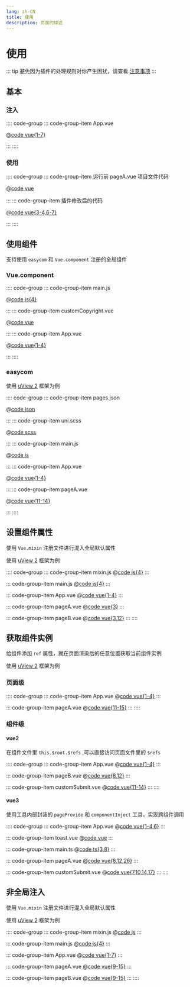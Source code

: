 ```yaml
---
lang: zh-CN
title: 使用
description: 页面的描述
---
```


# 使用

::: tip
避免因为插件的处理规则对你产生困扰，请查看
[注意事项](./precautions.md)
:::

## 基本

### 注入

:::: code-group
::: code-group-item App.vue

@[code vue{1-7}](../code/use/1/App.vue)

:::
::::

### 使用

:::: code-group
::: code-group-item 运行前 pageA.vue 项目文件代码

@[code vue](../code/use/1/beforePageA.vue)

:::
::: code-group-item 插件修改后的代码

@[code vue{3-4,6-7}](../code/use/1/afterPageA.vue)

:::
::::

## 使用组件

支持使用 `easycom` 和 `Vue.component` 注册的全局组件

### Vue.component

:::: code-group
::: code-group-item main.js

@[code js{4}](../code/use/2/main.js)

:::
::: code-group-item customCopyright.vue

@[code vue](../code/use/2/customCopyright.vue)

:::
::: code-group-item App.vue

@[code vue{1-4}](../code/use/2/App.vue)

:::
::::

### easycom

使用 [uView 2](https://www.uviewui.com) 框架为例

:::: code-group
::: code-group-item pages.json

@[code json](../code/use/3/pages.json)

:::
::: code-group-item uni.scss

@[code scss](../code/use/3/uni.scss)

:::
::: code-group-item main.js

@[code js](../code/use/3/main.js)

:::
::: code-group-item App.vue

@[code vue{1-4}](../code/use/3/App.vue)

:::
::: code-group-item pageA.vue

@[code vue{11-14}](../code/use/3/pageA.vue)

:::
::::

## 设置组件属性

使用 `Vue.mixin` 注册文件进行混入全局默认属性

使用 [uView 2](https://www.uviewui.com) 框架为例

:::: code-group
::: code-group-item mixin.js
@[code js{4}](../code/use/4/mixin.js)
:::

::: code-group-item main.js
@[code js{4}](../code/use/4/main.js)
:::

::: code-group-item App.vue
@[code vue{1-4}](../code/use/4/app.vue)
:::

::: code-group-item pageA.vue
@[code vue{3}](../code/use/4/pageA.vue)
:::

::: code-group-item pageB.vue
@[code vue{3,12}](../code/use/4/pageB.vue)
:::
::::

## 获取组件实例

给组件添加 `ref` 属性，就在页面渲染后的任意位置获取当前组件实例

使用 [uView 2](https://www.uviewui.com) 框架为例

### 页面级

:::: code-group
::: code-group-item App.vue
@[code vue{1-4}](../code/use/5-1/App.vue)
:::

::: code-group-item pageA.vue
@[code vue{11-15}](../code/use/5-1/pageA.vue)
:::
::::

### 组件级

<!-- #### vue2

使用工具提供的 `mixin` 文件在页面级的 `provide` 提供当前页面的 `$refs`。然后在页面的组件里使用对应的 `mixin` 文件注入相应的数据，即可实现任意组件内调用 `App.vue` 文件中注入的组件。

组件文件里 `this.$urvl.$refs` ,可以直接访问页面文件里的 `$refs`

为了抹平各平台差异，需要组件在 `$refs.xxxx` 后面加上 `$v` 指向组件实例

:::: code-group
::: code-group-item App.vue
@[code vue{1-4}](../code/use/5/App.vue)
:::

::: code-group-item pageB.vue
@[code vue{8,12}](../code/use/5/pageB.vue)
:::

::: code-group-item customSubmit.vue
@[code vue{8,11,15-18}](../code/use/5/customSubmit.vue)
:::
:::: -->

#### vue2

在组件文件里 `this.$root.$refs` ,可以直接访问页面文件里的 `$refs`

:::: code-group
::: code-group-item App.vue
@[code vue{1-4}](../code/use/5-1/App.vue)
:::

::: code-group-item pageB.vue
@[code vue{8,12}](../code/use/5-1/pageB.vue)
:::

::: code-group-item customSubmit.vue
@[code vue{11-14}](../code/use/5-1/customSubmit.vue)
:::
::::

#### vue3

使用工具内部封装的 `pageProvide` 和 `componentInject` 工具，实现跨组件调用

:::: code-group
::: code-group-item App.vue
@[code vue{1-4,6}](../code/use/7/App.vue)
:::

::: code-group-item toast.vue
@[code vue](../code/use/7/toast.vue)
:::

::: code-group-item main.ts
@[code ts{3,8}](../code/use/7/main.ts)
:::

::: code-group-item pageA.vue
@[code vue{8,12,26}](../code/use/7/pageA.vue)
:::

::: code-group-item customSubmit.vue
@[code vue{7,10,14,17}](../code/use/7/customSubmit.vue)
:::
::::

## 非全局注入

使用 `Vue.mixin` 注册文件进行混入全局默认属性

使用 [uView 2](https://www.uviewui.com) 框架为例

:::: code-group
::: code-group-item mixin.js
@[code js](../code/use/6/mixin.js)
:::

::: code-group-item main.js
@[code js{4}](../code/use/6/main.js)
:::

::: code-group-item App.vue
@[code vue{1-7}](../code/use/6/App.vue)
:::

::: code-group-item pageA.vue
@[code vue{9-15}](../code/use/6/pageA.vue)
:::

::: code-group-item pageB.vue
@[code vue{9-15}](../code/use/6/pageB.vue)
:::
::::
